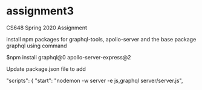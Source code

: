 # assignment3
 CS648 Spring 2020 Assignment
 
 install npm packages for graphql-tools, apollo-server and the base package graphql using command
 
 $npm install graphql@0 apollo-server-express@2
 
 Update package.json file to add
 
 "scripts": {
    "start": "nodemon -w server -e js,graphql server/server.js",
